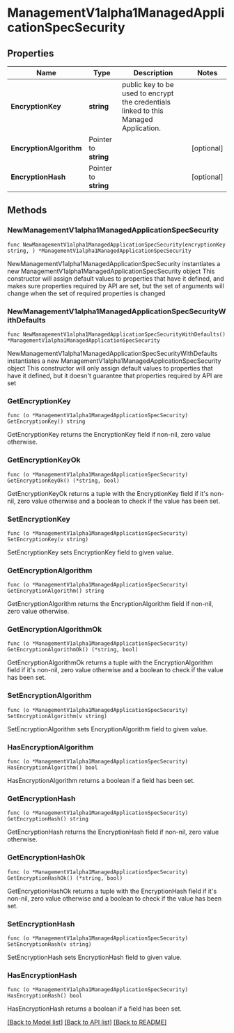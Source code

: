 # ManagementV1alpha1ManagedApplicationSpecSecurity

## Properties

Name | Type | Description | Notes
------------ | ------------- | ------------- | -------------
**EncryptionKey** | **string** | public key to be used to encrypt the credentials linked to this Managed Application. | 
**EncryptionAlgorithm** | Pointer to **string** |  | [optional] 
**EncryptionHash** | Pointer to **string** |  | [optional] 

## Methods

### NewManagementV1alpha1ManagedApplicationSpecSecurity

`func NewManagementV1alpha1ManagedApplicationSpecSecurity(encryptionKey string, ) *ManagementV1alpha1ManagedApplicationSpecSecurity`

NewManagementV1alpha1ManagedApplicationSpecSecurity instantiates a new ManagementV1alpha1ManagedApplicationSpecSecurity object
This constructor will assign default values to properties that have it defined,
and makes sure properties required by API are set, but the set of arguments
will change when the set of required properties is changed

### NewManagementV1alpha1ManagedApplicationSpecSecurityWithDefaults

`func NewManagementV1alpha1ManagedApplicationSpecSecurityWithDefaults() *ManagementV1alpha1ManagedApplicationSpecSecurity`

NewManagementV1alpha1ManagedApplicationSpecSecurityWithDefaults instantiates a new ManagementV1alpha1ManagedApplicationSpecSecurity object
This constructor will only assign default values to properties that have it defined,
but it doesn't guarantee that properties required by API are set

### GetEncryptionKey

`func (o *ManagementV1alpha1ManagedApplicationSpecSecurity) GetEncryptionKey() string`

GetEncryptionKey returns the EncryptionKey field if non-nil, zero value otherwise.

### GetEncryptionKeyOk

`func (o *ManagementV1alpha1ManagedApplicationSpecSecurity) GetEncryptionKeyOk() (*string, bool)`

GetEncryptionKeyOk returns a tuple with the EncryptionKey field if it's non-nil, zero value otherwise
and a boolean to check if the value has been set.

### SetEncryptionKey

`func (o *ManagementV1alpha1ManagedApplicationSpecSecurity) SetEncryptionKey(v string)`

SetEncryptionKey sets EncryptionKey field to given value.


### GetEncryptionAlgorithm

`func (o *ManagementV1alpha1ManagedApplicationSpecSecurity) GetEncryptionAlgorithm() string`

GetEncryptionAlgorithm returns the EncryptionAlgorithm field if non-nil, zero value otherwise.

### GetEncryptionAlgorithmOk

`func (o *ManagementV1alpha1ManagedApplicationSpecSecurity) GetEncryptionAlgorithmOk() (*string, bool)`

GetEncryptionAlgorithmOk returns a tuple with the EncryptionAlgorithm field if it's non-nil, zero value otherwise
and a boolean to check if the value has been set.

### SetEncryptionAlgorithm

`func (o *ManagementV1alpha1ManagedApplicationSpecSecurity) SetEncryptionAlgorithm(v string)`

SetEncryptionAlgorithm sets EncryptionAlgorithm field to given value.

### HasEncryptionAlgorithm

`func (o *ManagementV1alpha1ManagedApplicationSpecSecurity) HasEncryptionAlgorithm() bool`

HasEncryptionAlgorithm returns a boolean if a field has been set.

### GetEncryptionHash

`func (o *ManagementV1alpha1ManagedApplicationSpecSecurity) GetEncryptionHash() string`

GetEncryptionHash returns the EncryptionHash field if non-nil, zero value otherwise.

### GetEncryptionHashOk

`func (o *ManagementV1alpha1ManagedApplicationSpecSecurity) GetEncryptionHashOk() (*string, bool)`

GetEncryptionHashOk returns a tuple with the EncryptionHash field if it's non-nil, zero value otherwise
and a boolean to check if the value has been set.

### SetEncryptionHash

`func (o *ManagementV1alpha1ManagedApplicationSpecSecurity) SetEncryptionHash(v string)`

SetEncryptionHash sets EncryptionHash field to given value.

### HasEncryptionHash

`func (o *ManagementV1alpha1ManagedApplicationSpecSecurity) HasEncryptionHash() bool`

HasEncryptionHash returns a boolean if a field has been set.


[[Back to Model list]](../README.md#documentation-for-models) [[Back to API list]](../README.md#documentation-for-api-endpoints) [[Back to README]](../README.md)


